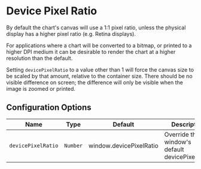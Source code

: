 # Device Pixel Ratio

By default the chart's canvas will use a 1:1 pixel ratio, unless the physical display has a higher pixel ratio (e.g.
Retina displays).

For applications where a chart will be converted to a bitmap, or printed to a higher DPI medium it can be desirable to
render the chart at a higher resolution than the default.

Setting `devicePixelRatio` to a value other than 1 will force the canvas size to be scaled by that amount, relative to
the container size. There should be no visible difference on screen; the difference will only be visible when the image
is zoomed or printed.

## Configuration Options

| Name               | Type     | Default                 | Description                                     
|--------------------|----------|-------------------------|-------------------------------------------------
| `devicePixelRatio` | `Number` | window.devicePixelRatio | Override the window's default devicePixelRatio. 
